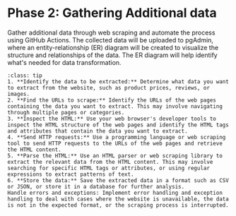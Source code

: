 # Phase 2: Gathering Additional data

Gather additional data through web scraping and automate the process using GitHub Actions. The collected data will be uploaded to pgAdmin, where an entity-relationship (ER) diagram will be created to visualize the structure and relationships of the data. The ER diagram will help identify what's needed for data transformation.

```{admonition} General process for web scraping
:class: tip
1. **Identify the data to be extracted:** Determine what data you want to extract from the website, such as product prices, reviews, or images.
2. **Find the URLs to scrape:** Identify the URLs of the web pages containing the data you want to extract. This may involve navigating through multiple pages or categories.
3. **Inspect the HTML:** Use your web browser's developer tools to inspect the HTML structure of the web pages and identify the HTML tags and attributes that contain the data you want to extract.
4. **Send HTTP requests:** Use a programming language or web scraping tool to send HTTP requests to the URLs of the web pages and retrieve the HTML content.
5. **Parse the HTML:** Use an HTML parser or web scraping library to extract the relevant data from the HTML content. This may involve searching for specific HTML tags or attributes, or using regular expressions to extract patterns of text.
6. **Store the data:** Save the extracted data in a format such as CSV or JSON, or store it in a database for further analysis.
Handle errors and exceptions: Implement error handling and exception handling to deal with cases where the website is unavailable, the data is not in the expected format, or the scraping process is interrupted.
```
